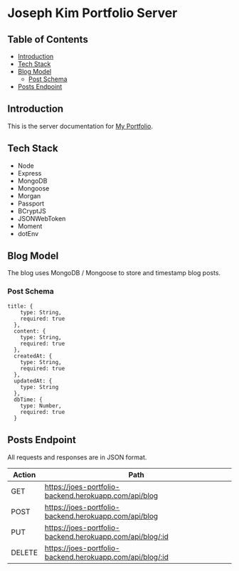 # Joseph Kim Portfolio Server

## Table of Contents
- [Introduction](#introduction)
- [Tech Stack](#tech-stack)
- [Blog Model](#blog-model)
  - [Post Schema](#post-schema)
- [Posts Endpoint](#posts-endpoint)

## Introduction
This is the server documentation for [My Portfolio](https://josephkim.me).

## Tech Stack
* Node
* Express
* MongoDB
* Mongoose
* Morgan
* Passport
* BCryptJS
* JSONWebToken
* Moment
* dotEnv

## Blog Model
The blog uses MongoDB / Mongoose to store and timestamp blog posts.

### Post Schema
```
title: {
    type: String,
    required: true
  },
  content: {
    type: String,
    required: true
  },
  createdAt: {
    type: String,
    required: true
  },
  updatedAt: {
    type: String
  },
  dbTime: {
    type: Number,
    required: true
  }
```

## Posts Endpoint
All requests and responses are in JSON format.

Action | Path |
--- | --- |
GET | https://joes-portfolio-backend.herokuapp.com/api/blog |
POST | https://joes-portfolio-backend.herokuapp.com/api/blog |
PUT | https://joes-portfolio-backend.herokuapp.com/api/blog/:id |
DELETE | https://joes-portfolio-backend.herokuapp.com/api/blog/:id |